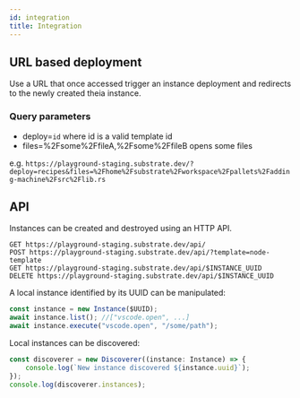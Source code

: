 ```yaml
---
id: integration
title: Integration
---
```


## URL based deployment

Use a URL that once accessed trigger an instance deployment and redirects to the newly created theia instance.

### Query parameters

* deploy=`id` where id is a valid template id
* files=%2Fsome%2FfileA,%2Fsome%2FfileB opens some files


e.g. `https://playground-staging.substrate.dev/?deploy=recipes&files=%2Fhome%2Fsubstrate%2Fworkspace%2Fpallets%2Fadding-machine%2Fsrc%2Flib.rs`

## API

Instances can be created and destroyed using an HTTP API.

```
GET https://playground-staging.substrate.dev/api/
POST https://playground-staging.substrate.dev/api/?template=node-template
GET https://playground-staging.substrate.dev/api/$INSTANCE_UUID
DELETE https://playground-staging.substrate.dev/api/$INSTANCE_UUID
```

A local instance identified by its UUID can be manipulated:

```javascript
const instance = new Instance($UUID);
await instance.list(); //["vscode.open", ...]
await instance.execute("vscode.open", "/some/path");
```

Local instances can be discovered:

```javascript
const discoverer = new Discoverer((instance: Instance) => {
    console.log(`New instance discovered ${instance.uuid}`);
});
console.log(discoverer.instances);
```
